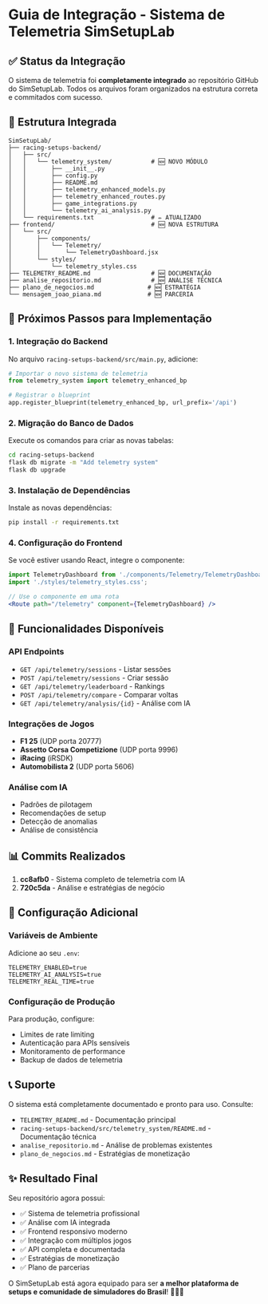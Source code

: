 # Guia de Integração - Sistema de Telemetria SimSetupLab

## ✅ Status da Integração

O sistema de telemetria foi **completamente integrado** ao repositório GitHub do SimSetupLab. Todos os arquivos foram organizados na estrutura correta e commitados com sucesso.

## 📁 Estrutura Integrada

```
SimSetupLab/
├── racing-setups-backend/
│   ├── src/
│   │   └── telemetry_system/           # 🆕 NOVO MÓDULO
│   │       ├── __init__.py
│   │       ├── config.py
│   │       ├── README.md
│   │       ├── telemetry_enhanced_models.py
│   │       ├── telemetry_enhanced_routes.py
│   │       ├── game_integrations.py
│   │       └── telemetry_ai_analysis.py
│   └── requirements.txt                # ✏️ ATUALIZADO
├── frontend/                           # 🆕 NOVA ESTRUTURA
│   └── src/
│       ├── components/
│       │   └── Telemetry/
│       │       └── TelemetryDashboard.jsx
│       └── styles/
│           └── telemetry_styles.css
├── TELEMETRY_README.md                 # 🆕 DOCUMENTAÇÃO
├── analise_repositorio.md              # 🆕 ANÁLISE TÉCNICA
├── plano_de_negocios.md               # 🆕 ESTRATÉGIA
└── mensagem_joao_piana.md             # 🆕 PARCERIA
```

## 🚀 Próximos Passos para Implementação

### 1. Integração do Backend

No arquivo `racing-setups-backend/src/main.py`, adicione:

```python
# Importar o novo sistema de telemetria
from telemetry_system import telemetry_enhanced_bp

# Registrar o blueprint
app.register_blueprint(telemetry_enhanced_bp, url_prefix='/api')
```

### 2. Migração do Banco de Dados

Execute os comandos para criar as novas tabelas:

```bash
cd racing-setups-backend
flask db migrate -m "Add telemetry system"
flask db upgrade
```

### 3. Instalação de Dependências

Instale as novas dependências:

```bash
pip install -r requirements.txt
```

### 4. Configuração do Frontend

Se você estiver usando React, integre o componente:

```jsx
import TelemetryDashboard from './components/Telemetry/TelemetryDashboard';
import './styles/telemetry_styles.css';

// Use o componente em uma rota
<Route path="/telemetry" component={TelemetryDashboard} />
```

## 🎯 Funcionalidades Disponíveis

### API Endpoints
- `GET /api/telemetry/sessions` - Listar sessões
- `POST /api/telemetry/sessions` - Criar sessão
- `GET /api/telemetry/leaderboard` - Rankings
- `POST /api/telemetry/compare` - Comparar voltas
- `GET /api/telemetry/analysis/{id}` - Análise com IA

### Integrações de Jogos
- **F1 25** (UDP porta 20777)
- **Assetto Corsa Competizione** (UDP porta 9996)
- **iRacing** (iRSDK)
- **Automobilista 2** (UDP porta 5606)

### Análise com IA
- Padrões de pilotagem
- Recomendações de setup
- Detecção de anomalias
- Análise de consistência

## 📊 Commits Realizados

1. **cc8afb0** - Sistema completo de telemetria com IA
2. **720c5da** - Análise e estratégias de negócio

## 🔧 Configuração Adicional

### Variáveis de Ambiente
Adicione ao seu `.env`:

```env
TELEMETRY_ENABLED=true
TELEMETRY_AI_ANALYSIS=true
TELEMETRY_REAL_TIME=true
```

### Configuração de Produção
Para produção, configure:
- Limites de rate limiting
- Autenticação para APIs sensíveis
- Monitoramento de performance
- Backup de dados de telemetria

## 📞 Suporte

O sistema está completamente documentado e pronto para uso. Consulte:
- `TELEMETRY_README.md` - Documentação principal
- `racing-setups-backend/src/telemetry_system/README.md` - Documentação técnica
- `analise_repositorio.md` - Análise de problemas existentes
- `plano_de_negocios.md` - Estratégias de monetização

## ✨ Resultado Final

Seu repositório agora possui:
- ✅ Sistema de telemetria profissional
- ✅ Análise com IA integrada
- ✅ Frontend responsivo moderno
- ✅ Integração com múltiplos jogos
- ✅ API completa e documentada
- ✅ Estratégias de monetização
- ✅ Plano de parcerias

O SimSetupLab está agora equipado para ser **a melhor plataforma de setups e comunidade de simuladores do Brasil**! 🏁🇧🇷
